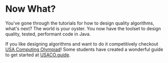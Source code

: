 # Now What?

You've gone through the tutorials for how to design quality algorithms, what's next?
The world is your oyster.  You now have the toolset to design quality, tested, performant
code in Java.  

If you like designing algorithms and want to do it competitively checkout 
[USA Computing Olympiad](https://usaco.org/)!
Some students have created a wonderful guide to get started at [USACO.guide](https://usaco.guide/).